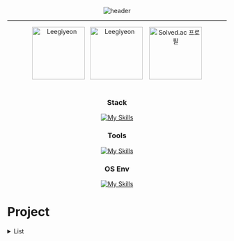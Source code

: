 <div align = 'center'>
  
  ![header](https://capsule-render.vercel.app/api?type=soft&color=66CDAA&height=300&section=header&text=Giyeon's-Github&fontSize=80)

</div>

---

<div align="center">
  <img src="https://github-readme-stats.vercel.app/api?username=Leegiyeon&show_icons=true&locale=en&theme=blue-green" alt="Leegiyeon" style="height: 121px;" />&nbsp;&nbsp;
  <img src="https://github-readme-stats.vercel.app/api/top-langs?username=Leegiyeon&show_icons=true&locale=en&layout=compact&theme=blue-green" alt="Leegiyeon" style="height: 121px;" />
  &nbsp;&nbsp;
  
  <a href="https://solved.ac/rldus3512">
    <img src="http://mazassumnida.wtf/api/v2/generate_badge?boj=rldus3512" alt="Solved.ac 프로필" style="height: 121px;" />
  </a>
  
</div>

<br>

<div align = 'center'>
  
### Stack
[![My Skills](https://skillicons.dev/icons?i=java,spring,py,mysql,git,githubactions,docker,aws)](https://skillicons.dev)

### Tools
[![My Skills](https://skillicons.dev/icons?i=github,idea,pycharm,vscode,notion,discord)](https://skillicons.dev)

### OS Env
[![My Skills](https://skillicons.dev/icons?i=apple,windows,linux,ubuntu)](https://skillicons.dev)

</div>

# Project
<details>
  <summary>List</summary>
  
## <img src="https://noticon-static.tammolo.com/dgggcrkxq/image/upload/v1586271553/noticon/nus6dsqgee1cfqy78el1.gif" width="30" /> **Jiwoo** <br>
> 프로젝트 Repository URL: [Jiwoo](https://github.com/AI-Jiwoo/Jiwoo)<br>
> 프로젝트 수행기간: 2024.07.14 ~ 2024.08.15(1개월)<br>
> 소개: 1인 창업 지원 AI 서비스<br>
> 개발 환경: Java, React.js, Python<br>
> 배포 환경: AWS EC2, Github Actions<br>
> 인력 구성: 백엔드 3명, 프론트엔드 1명<br>
> 담당 업무: 서비스 기획, 개발 형상 관리, CI/CD, 기능단위 Backend 개발, AI 서버 및 VectorDB 환경 구축<br>
> 기술 스택: <img src="https://img.shields.io/badge/Java-007396?style=flat&logo=Java&logoColor=white"/> <img src="https://img.shields.io/badge/Spring-6DB33F?style=flat&logo=Spring&logoColor=white"/> <img src="https://img.shields.io/badge/SpringBoot-6DB33F?style=flat&logo=SpringBoot&logoColor=white"/> <img src="https://img.shields.io/badge/Python-D49137?style=flat&logo=Python&logoColor=white"/> <img src="https://img.shields.io/badge/Milvus-2088FF?style=flat&logo=Milvus&logoColor=white"/> <img src="https://img.shields.io/badge/React.js-66CDAA?style=flat&logo=React&logoColor=white"/> <img src="https://img.shields.io/badge/Flutter-66CDAA?style=flat&logo=Flutter&logoColor=white"/> <img src="https://img.shields.io/badge/Amazon EC2-FF9900?style=flat&logo=Amazon EC2&logoColor=white" /> <img src="https://img.shields.io/badge/Amazon RDS-527FFF?style=flat&logo=Amazon RDS&logoColor=white"/> <img src="https://img.shields.io/badge/MariaDB-003545?style=flat&logo=MariaDB&logoColor=white"/> <img src="https://img.shields.io/badge/Docker-2496ED?style=flat&logo=Docker&logoColor=white"/> <img src="https://img.shields.io/badge/GitHub Actions-2088FF?style=flat&logo=GitHub Actions&logoColor=white"/>

<br>

## <img src="https://noticon-static.tammolo.com/dgggcrkxq/image/upload/v1673344675/noticon/ftoiwdw09co3cunifudf.gif" width="30" /> **KMS** <br>
> 프로젝트 Repository URL: [KMS](https://github.com/beyond-sw-camp/be04-fin-Triumers-KMS)<br>
> 프로젝트 수행기간: 2024.04.17 ~ 2024.06.14(2개월)<br>
> 소개: 집단 지성을 위한 지식 관리 시스템<br>
> 개발 환경: Java, Vue.js<br>
> 배포 환경: AWS Elasticbeanstalk(EC2, S3), Github Actions<br>
> 인력 구성: 5명(기능단위 업무 배분)<br>
> 담당 업무: 서비스 기획, 개발 형상 관리, CI/CD, 기능단위 Backend 개발<br>
> 기술 스택: <img src="https://img.shields.io/badge/Java-007396?style=flat&logo=Java&logoColor=white"/> <img src="https://img.shields.io/badge/Spring-6DB33F?style=flat&logo=Spring&logoColor=white"/> <img src="https://img.shields.io/badge/SpringBoot-6DB33F?style=flat&logo=SpringBoot&logoColor=white"/> <img src="https://img.shields.io/badge/Vue.js-4FC08D?style=flat&logo=Vue.js&logoColor=white"/> <img src="https://img.shields.io/badge/Amazon Elastic Beanstalk-FF9900?style=flat&logo=Amazon ElasticBeanstalk&logoColor=white"/> <img src="https://img.shields.io/badge/Amazon EC2-FF9900?style=flat&logo=Amazon EC2&logoColor=white" /> <img src="https://img.shields.io/badge/Amazon Route53-FF9900?style=flat&logo=Amazon Route53&logoColor=white"/> <img src="https://img.shields.io/badge/Amazon RDS-527FFF?style=flat&logo=Amazon RDS&logoColor=white"/> <img src="https://img.shields.io/badge/MariaDB-003545?style=flat&logo=MariaDB&logoColor=white"/> <img src="https://img.shields.io/badge/GitHub Actions-2088FF?style=flat&logo=GitHub Actions&logoColor=white"/>

<br>

## <img src="https://noticon-static.tammolo.com/dgggcrkxq/image/upload/v1569044226/noticon/gd4gpu9bem8opqrdbeqk.gif" width="30" /> **Newsnippet** <br>
> 프로젝트 Repository URL: [Newsnippet](https://github.com/beyond-sw-camp/be04-4th-Triumers-Newsnippet)<br>
> 프로젝트 수행기간: 2024.04.08 ~ 2024.04.17 (10일)<br>
> 소개: 최신 시사문제를 풀어볼 수 있는 서비스<br>
> 개발 환경: Java, Vue.js<br>
> 배포 환경: Docker, K8s, Jenkins<br>
> 인력 구성: 5명(기능단위 업무 배분)<br>
> 담당 업무: 서비스 기획, 개발 형상 관리, CI/CD, 기능단위 Backend 개발<br>
> 기술 스택: <img src="https://img.shields.io/badge/Java-007396?style=flat&logo=Java&logoColor=white"/> <img src="https://img.shields.io/badge/Spring-6DB33F?style=flat&logo=Spring&logoColor=white"/> <img src="https://img.shields.io/badge/SpringBoot-6DB33F?style=flat&logo=SpringBoot&logoColor=white"/> <img src="https://img.shields.io/badge/Vue.js-4FC08D?style=flat&logo=Vue.js&logoColor=white"/> <img src="https://img.shields.io/badge/GitHub Actions-2088FF?style=flat&logo=GitHub Actions&logoColor=white"/> <img src="https://img.shields.io/badge/Docker-2496ED?style=flat&logo=Docker&logoColor=white"/> <img src="https://img.shields.io/badge/Kubernetes-326CE5?style=flat&logo=Kubernetes&logoColor=white"/> <img src="https://img.shields.io/badge/Jenkins-5C62D6?style=flat&logo=Jenkins&logoColor=white"/>

<br>

## <img src="https://noticon-static.tammolo.com/dgggcrkxq/image/upload/v1635067207/noticon/skvxhqthfikal67ospd1.gif" width="30" />  **Tempository** <br>
> 프로젝트 Repository URL: [Tempository](https://github.com/beyond-sw-camp/be04-2nd-if-1OR1-Tempository)<br>
> 프로젝트 수행기간: 2024.02.26 ~ 2024.03.11 (2주)<br>
> 소개: 프로젝트 운영과정을 Template으로 제공하고, 프로젝트 완료 시, 문서로 저장하여 이력을 활용할 수 있도록 하는 서비스<br>
> 개발 환경: Java, Vue.js<br>
> 인력 구성: 5명(기능단위 업무 배분)<br>
> 담당 업무: 서비스 기획, 개발 형상 관리, 기능단위 Frontend, Backend 개발<br>
> 기술 스택: <img src="https://img.shields.io/badge/Java-007396?style=flat&logo=Java&logoColor=white"/> <img src="https://img.shields.io/badge/Spring-6DB33F?style=flat&logo=Spring&logoColor=white"/> <img src="https://img.shields.io/badge/SpringBoot-6DB33F?style=flat&logo=SpringBoot&logoColor=white"/> <img src="https://img.shields.io/badge/Vue.js-4FC08D?style=flat&logo=Vue.js&logoColor=white"/> 

<br>
</details>
